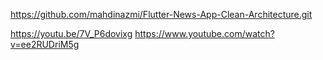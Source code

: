 https://github.com/mahdinazmi/Flutter-News-App-Clean-Architecture.git

https://youtu.be/7V_P6dovixg
https://www.youtube.com/watch?v=ee2RUDriM5g